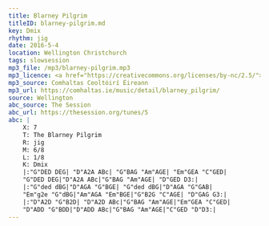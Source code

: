 ```yaml
---
title: Blarney Pilgrim
titleID: blarney-pilgrim.md
key: Dmix
rhythm: jig
date: 2016-5-4
location: Wellington Christchurch
tags: slowsession
mp3_file: /mp3/blarney-pilgrim.mp3
mp3_licence: <a href="https://creativecommons.org/licenses/by-nc/2.5/">CC-BY-NC-2.5</a>
mp3_source: Comhaltas Ceoltóirí Éireann
mp3_url: https://comhaltas.ie/music/detail/blarney_pilgrim/
source: Wellington
abc_source: The Session
abc_url: https://thesession.org/tunes/5
abc: |
    X: 7
    T: The Blarney Pilgrim
    R: jig
    M: 6/8
    L: 1/8
    K: Dmix
    |:"G"DED DEG| "D"A2A ABc| "G"BAG "Am"AGE| "Em"GEA "C"GED|
    "G"DED DEG|"D"A2A ABc|"G"BAG "Am"AGE| "D"GED D3:|
    |:"G"ded dBG|"D"AGA "G"BGE| "G"ded dBG|"D"AGA "G"GAB|
    "Em"g2e "G"dBG|"Am"AGA "Em"BGE|"G"B2G "C"AGE| "D"GAG G3:|
    |:"D"A2D "G"B2D| "D"A2D ABc|"G"BAG "Am"AGE|"Em"GEA "C"GED|
    "D"ADD "G"BDD|"D"ADD ABc|"G"BAG "Am"AGE|"C"GED "D"D3:|
---
```

